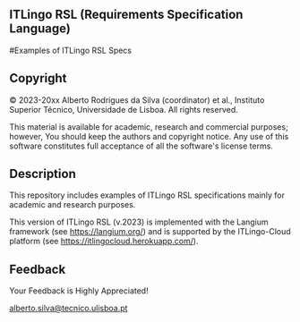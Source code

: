 ## ITLingo RSL (Requirements Specification Language)
#Examples of ITLingo RSL Specs

Copyright
--------------------------------------------------------------------------------------
© 2023-20xx Alberto Rodrigues da Silva (coordinator) et al., Instituto Superior Técnico, Universidade de Lisboa. All rights reserved.

This material is available for academic, research and commercial purposes; however, You should keep the authors and copyright notice.
Any use of this software constitutes full acceptance of all the software's license terms.

Description
--------------------------------------------------------------------------------------
This repository includes examples of ITLingo RSL specifications mainly for academic and research purposes.

This version of ITLingo RSL (v.2023) is implemented with the Langium framework (see https://langium.org/) and is supported by the ITLingo-Cloud platform (see https://itlingocloud.herokuapp.com/). 


Feedback
--------------------------------------------------------------------------------------
Your Feedback is Highly Appreciated!

alberto.silva@tecnico.ulisboa.pt
